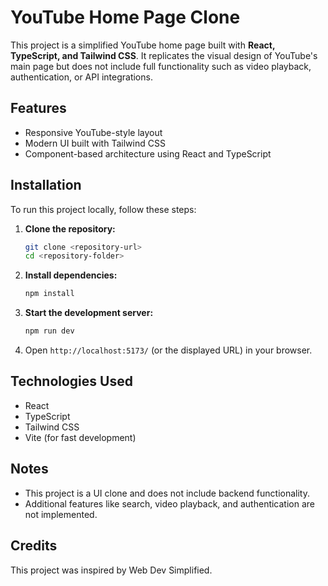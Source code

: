 # YouTube Home Page Clone

This project is a simplified YouTube home page built with **React, TypeScript, and Tailwind CSS**. It replicates the visual design of YouTube's main page but does not include full functionality such as video playback, authentication, or API integrations.

## Features
- Responsive YouTube-style layout
- Modern UI built with Tailwind CSS
- Component-based architecture using React and TypeScript

## Installation
To run this project locally, follow these steps:

1. **Clone the repository:**
   ```sh
   git clone <repository-url>
   cd <repository-folder>
   ```

2. **Install dependencies:**
   ```sh
   npm install
   ```

3. **Start the development server:**
   ```sh
   npm run dev
   ```

4. Open `http://localhost:5173/` (or the displayed URL) in your browser.

## Technologies Used
- React
- TypeScript
- Tailwind CSS
- Vite (for fast development)

## Notes
- This project is a UI clone and does not include backend functionality.
- Additional features like search, video playback, and authentication are not implemented.

## Credits
This project was inspired by Web Dev Simplified.

